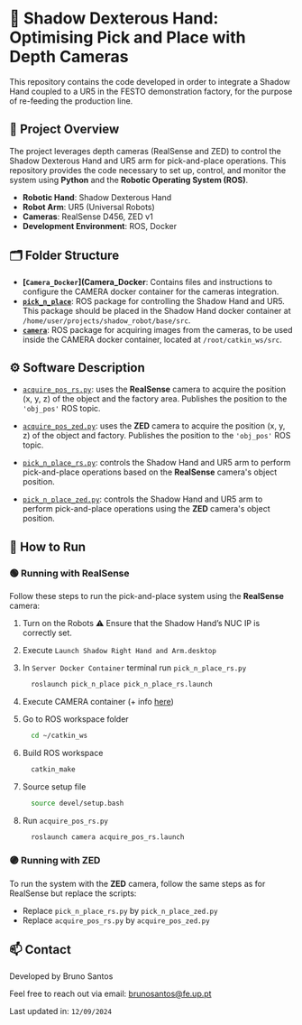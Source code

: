 # 🦾 Shadow Dexterous Hand: Optimising Pick and Place with Depth Cameras

This repository contains the code developed in order to integrate a Shadow Hand coupled to a UR5 in the FESTO demonstration factory, for the purpose of re-feeding the production line.

## 📌 Project Overview
The project leverages depth cameras (RealSense and ZED) to control the Shadow Dexterous Hand and UR5 arm for pick-and-place operations. This repository provides the code necessary to set up, control, and monitor the system using **Python** and the **Robotic Operating System (ROS)**.

 - **Robotic Hand**: Shadow Dexterous Hand
 - **Robot Arm**: UR5 (Universal Robots)
 - **Cameras**: RealSense D456, ZED v1
 - **Development Environment**: ROS, Docker

## 🗂️ Folder Structure
 - **[`Camera_Docker`](Camera_Docker**: Contains files and instructions to configure the CAMERA docker container for the cameras integration.
 - **[`pick_n_place`](pick_n_plcae)**: ROS package for controlling the Shadow Hand and UR5. This package should be placed in the Shadow Hand docker container at `/home/user/projects/shadow_robot/base/src`.
 - **[`camera`](camera)**: ROS package for acquiring images from the cameras, to be used inside the CAMERA docker container, located at `/root/catkin_ws/src`.

## ⚙️ Software Description
 - [`acquire_pos_rs.py`](camera/src/acquire_pos_rs.py): uses the **RealSense** camera to acquire the position (x, y, z) of the object and the factory area. Publishes the position to the `'obj_pos'` ROS topic.
   
 - [`acquire_pos_zed.py`](camera/src/acquire_pos_zed.py): uses the **ZED** camera to acquire the position (x, y, z) of the object and factory. Publishes the position to the `'obj_pos'` ROS topic.
   
 - [`pick_n_place_rs.py`](pick_n_place/src/pick_n_place_rs.py): controls the Shadow Hand and UR5 arm to perform pick-and-place operations based on the **RealSense** camera's object position.
 
 - [`pick_n_place_zed.py`](pick_n_place/src/pick_n_place_zed.py): controls the Shadow Hand and UR5 arm to perform pick-and-place operations using the **ZED** camera's object position.


## 🚀 How to Run

### 🟢 Running with RealSense
Follow these steps to run the pick-and-place system using the **RealSense** camera:

1. Turn on the Robots
   ⚠️ Ensure that the Shadow Hand’s NUC IP is correctly set.
   
2. Execute `Launch Shadow Right Hand and Arm.desktop`

3. In `Server Docker Container` terminal run `pick_n_place_rs.py`
    ```bash
      roslaunch pick_n_place pick_n_place_rs.launch
    ```

4. Execute CAMERA container (+ info [here](/Camera_Docker))

5. Go to ROS workspace folder
    ```bash
      cd ~/catkin_ws
    ```

10. Build ROS workspace
    ```bash
      catkin_make
    ```

11. Source setup file
    ```bash
      source devel/setup.bash
    ```   
12. Run `acquire_pos_rs.py`
    ```bash
      roslaunch camera acquire_pos_rs.launch
    ```
    
### 🟣 Running with ZED

To run the system with the **ZED** camera, follow the same steps as for RealSense but replace the scripts:
 - Replace `pick_n_place_rs.py` by `pick_n_place_zed.py`
 - Replace `acquire_pos_rs.py` by `acquire_pos_zed.py`
    
## 📫 Contact

Developed by Bruno Santos

Feel free to reach out via email: brunosantos@fe.up.pt

Last updated in: ``12/09/2024``

